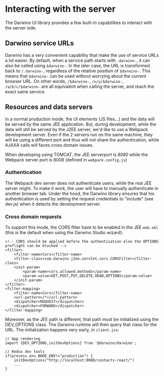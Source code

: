 # Interacting with the server
The Darwino UI library provides a few built-in capabilities to interact with the server side.

## Darwino service URLs
Darwino has a very convenient capability that make the use of service URLs a lot easier.
By default, when a service path starts with `.darwino-`, it can also be called using `$darwino-`. In the later case, the URL is transformed back to `/.darwino-`, regardless of the relative position of `$darwino-`. This means that `$darwino-` can be used without worrying about the current browser URL.
On other words, `/$darwino-`, `/x/y/$darwino-`, `/a/b/c/$darwino-` are all equivalent when calling the server, and reach the exact same service.

## Resources and data servers
In a normal production mode, the UI elements (JS files...) and the data will be served by the same JEE application. But, during development, while the data will still be served by the J2EE server, we'd like to use a Webpack development server. Even if the 2 servers run on the same machine, they will be using a different port and thus will not share the authentication, while AJAXA calls will faces cross domain issues.

When developing using TOMCAT, the JEE serverport is 8080 while the Webpack server port is 8008 (defined in `webpack.config.js`)

### Authentication
The Webpack dev server does not authenticate users, while the real JEE server might. To make it work, the user will have to manually authenticate in another browser tab. Under the hood, the Darwino library ensures that his authentication is used by setting the request credentials to "include" (see dev.js) when it detects the development server.

### Cross domain requests
To support this mode, the CORS filter have to be enabled in the JEE `web.xml` (this is the default when using the Darwino Studio wizard):

    <!-- CORS should be applied before the authentication else the OPTIONS preflight can be blocked -->
    <filter>
    	<filter-name>Cors</filter-name>
    	<filter-class>com.darwino.j2ee.servlet.cors.CORSFilter</filter-class>
        <init-param>
      		<param-name>cors.allowed.methods</param-name>
      		<param-value>GET,POST,PUT,DELETE,HEAD,OPTIONS</param-value>
    	</init-param>    
	</filter>
	<filter-mapping>
    	<filter-name>Cors</filter-name>
    	<url-pattern>/*</url-pattern>
    	<dispatcher>REQUEST</dispatcher>
    	<dispatcher>FORWARD</dispatcher>
    </filter-mapping>

Moreover, as the JEE path is different, that path must be initialized using the DEV_OPTIONS class. The Darwino runtime will then query that class for the URL. The initialization happens very early, in `client.jsx`:

    // App rendering
    import {DEV_OPTIONS,initDevOptions} from '@darwino/darwino';

    // Redux dev tools
    if(process.env.NODE_ENV!="production") {
        initDevOptions("http://localhost:8080/contacts-react/")
        ...
    }
